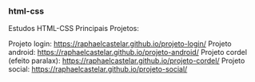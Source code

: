 ### html-css
 Estudos HTML-CSS
 Principais Projetos: 
 
 Projeto login: https://raphaelcastelar.github.io/projeto-login/
 Projeto android: https://raphaelcastelar.github.io/projeto-android/
 Projeto cordel (efeito paralax): https://raphaelcastelar.github.io/projeto-cordel/
 Projeto social: https://raphaelcastelar.github.io/projeto-social/

